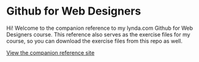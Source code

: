 Github for Web Designers
========================

Hi! Welcome to the companion reference to my lynda.com Github for Web Designers course. This reference also serves as the exercise files for my course, so you can download the exercise files from this repo as well.

[View the companion reference site](https://pittman8.github.io/github-for-web-designers/)
